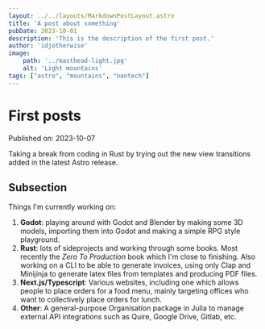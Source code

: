 ```yaml
---
layout: ../../layouts/MarkdownPostLayout.astro
title: 'A post about something'
pubDate: 2023-10-01
description: 'This is the description of the first post.'
author: 'idjotherwise'
image:
	path: '../masthead-light.jpg'
	alt: 'Light mountains'
tags: ["astro", "mountains", "nontech"]
---
```


# First posts

Published on: 2023-10-07

Taking a break from coding in Rust by trying out the new view transitions added in the
latest Astro release.

## Subsection

Things I'm currently working on:

1. **Godot**: playing around with Godot and Blender by making some 3D models, importing them into Godot and making a simple RPG style playground.
2. **Rust**: lots of sideprojects and working through some books. Most recently the _Zero To Production_ book which I'm close to finishing. Also working
   on a CLI to be able to generate invoices, using only Clap and Minijinja to generate latex files from templates and producing PDF files.
3. **Next.js/Typescript**: Various websites, including one which allows people to place orders for a food menu, mainly targeting offices who want to collectively place orders for lunch.
4. **Other**: A general-purpose Organisation package in Julia to manage external API integrations such as Quire, Google Drive, Gitlab, etc.
